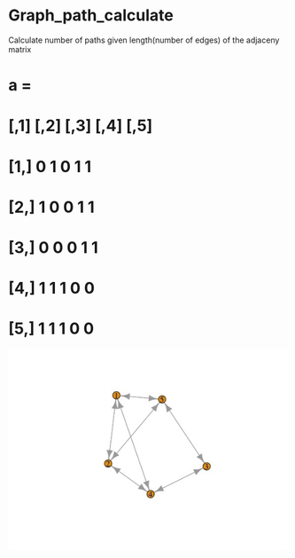 # Graph_path_calculate
Calculate number of paths given length(number of edges)  of the adjaceny matrix 


# a   =  
#        [,1] [,2] [,3] [,4] [,5]
#  [1,]    0    1    0    1    1
#  [2,]    1    0    0    1    1
#  [3,]    0    0    0    1    1
#  [4,]    1    1    1    0    0
#  [5,]    1    1    1    0    0


![graph](https://github.com/btarun13/Graph_path_calculate/blob/main/graph_example.jpeg)
